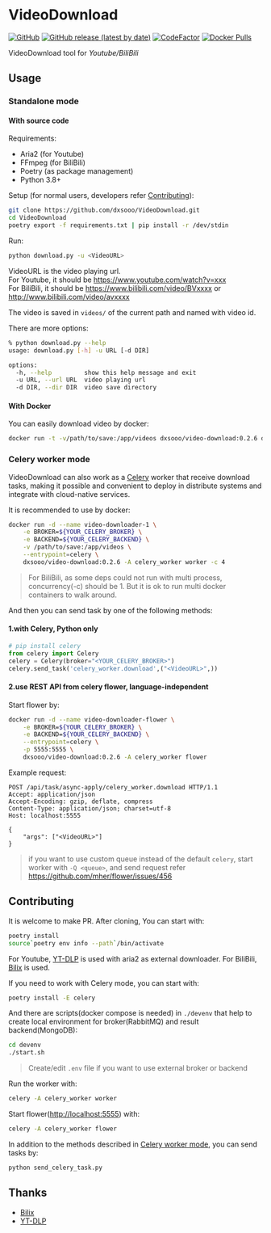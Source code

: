 # VideoDownload

[![GitHub](https://img.shields.io/github/license/dxsooo/VideoDownload)](./LICENSE)
[![GitHub release (latest by date)](https://img.shields.io/github/v/release/dxsooo/VideoDownload?display_name=tag)](https://github.com/dxsooo/VideoDownload/releases/latest)
[![CodeFactor](https://www.codefactor.io/repository/github/dxsooo/videodownload/badge)](https://www.codefactor.io/repository/github/dxsooo/videodownload)
[![Docker Pulls](https://img.shields.io/docker/pulls/dxsooo/video-download?logo=docker)](https://hub.docker.com/repository/docker/dxsooo/video-download)
<!-- [![GitHub all releases](https://img.shields.io/github/downloads/dxsooo/VideoDownload/total)]((https://github.com/dxsooo/VideoDownload/releases/latest)) -->

VideoDownload tool for *Youtube/BiliBili*

## Usage

### Standalone mode

#### With source code

Requirements:

- Aria2 (for Youtube)
- FFmpeg (for BiliBili)
- Poetry (as package management)
- Python 3.8+

Setup (for normal users, developers refer [Contributing](#Contributing)):

```bash
git clone https://github.com/dxsooo/VideoDownload.git
cd VideoDownload
poetry export -f requirements.txt | pip install -r /dev/stdin
```

Run:

```bash
python download.py -u <VideoURL>
```

VideoURL is the video playing url.  
For Youtube, it should be <https://www.youtube.com/watch?v=xxx>  
For BiliBili, it should be <https://www.bilibili.com/video/BVxxxx> or <http://www.bilibili.com/video/avxxxx>

The video is saved in `videos/` of the current path and named with video id.

There are more options:

```bash
% python download.py --help
usage: download.py [-h] -u URL [-d DIR]

options:
  -h, --help         show this help message and exit
  -u URL, --url URL  video playing url
  -d DIR, --dir DIR  video save directory
```

#### With Docker

You can easily download video by docker:

```bash
docker run -t -v/path/to/save:/app/videos dxsooo/video-download:0.2.6 download.py -u <VideoURL>
```

### Celery worker mode

VideoDownload can also work as a [Celery](https://docs.celeryq.dev/en/stable/index.html) worker that receive download tasks, making it possible and convenient to deploy in distribute systems and integrate with cloud-native services.

It is recommended to use by docker:

```bash
docker run -d --name video-downloader-1 \
    -e BROKER=${YOUR_CELERY_BROKER} \
    -e BACKEND=${YOUR_CELERY_BACKEND} \
    -v /path/to/save:/app/videos \
    --entrypoint=celery \
    dxsooo/video-download:0.2.6 -A celery_worker worker -c 4
```

> For BiliBili, as some deps could not run with multi process, concurrency(-c) should be 1. But it is ok to run multi docker containers to walk around.

And then you can send task by one of the following methods:

#### 1.with Celery, Python only

```python
# pip install celery
from celery import Celery
celery = Celery(broker="<YOUR_CELERY_BROKER>")
celery.send_task('celery_worker.download',("<VideoURL>",))
```

#### 2.use REST API from celery flower, language-independent

Start flower by:

```bash
docker run -d --name video-downloader-flower \
    -e BROKER=${YOUR_CELERY_BROKER} \
    -e BACKEND=${YOUR_CELERY_BACKEND} \
    --entrypoint=celery \
    -p 5555:5555 \
    dxsooo/video-download:0.2.6 -A celery_worker flower
```

Example request:

```http
POST /api/task/async-apply/celery_worker.download HTTP/1.1
Accept: application/json
Accept-Encoding: gzip, deflate, compress
Content-Type: application/json; charset=utf-8
Host: localhost:5555

{
    "args": ["<VideoURL>"]
}
```

> if you want to use custom queue instead of the default `celery`, start worker with `-Q <queue>`, and send request refer <https://github.com/mher/flower/issues/456>

## Contributing

It is welcome to make PR. After cloning, You can start with:

```bash
poetry install
source`poetry env info --path`/bin/activate
```

For Youtube, [YT-DLP](https://github.com/yt-dlp/yt-dlp) is used with aria2 as external downloader. For BiliBili, [Bilix](https://github.com/HFrost0/bilix) is used.

If you need to work with Celery mode, you can start with:

```bash
poetry install -E celery
```

And there are scripts(docker compose is needed) in `./devenv` that help to create local environment for broker(RabbitMQ) and result backend(MongoDB):

```bash
cd devenv
./start.sh
```

> Create/edit `.env` file if you want to use external broker or backend

Run the worker with:

```bash
celery -A celery_worker worker
```

Start flower(<http://localhost:5555>) with:

```bash
celery -A celery_worker flower
```

In addition to the methods described in [Celery worker mode](#Celery-worker-mode), you can send tasks by:

```bash
python send_celery_task.py
```

## Thanks

- [Bilix](https://github.com/HFrost0/bilix)
- [YT-DLP](https://github.com/yt-dlp/yt-dlp)
